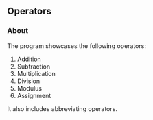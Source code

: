 ## Operators

### About

The program showcases the following operators:

1. Addition
2. Subtraction
3. Multiplication
4. Division
5. Modulus
6. Assignment

It also includes abbreviating operators.
